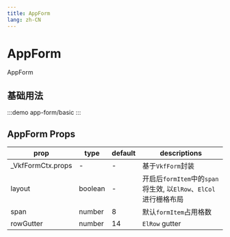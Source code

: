 ```yaml
--- 
title: AppForm
lang: zh-CN
---
```


# AppForm

AppForm


## 基础用法

:::demo 
app-form/basic
:::

## AppForm Props

|prop|type|default|descriptions|
|-|-|-|-|
|_VkfFormCtx.props|-|-|基于`VkfForm`封装|
|layout|boolean|-|开启后`formItem`中的`span`将生效, 以`ElRow`、`ElCol`进行栅格布局|
|span| number | 8 | 默认`formItem`占用格数 |
|rowGutter| number | 14 | `ElRow` gutter |
